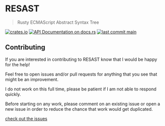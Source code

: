 # RESAST

> Rusty ECMAScript Abstract Syntax Tree

[![crates.io](https://img.shields.io/crates/v/resast.svg)](https://crates.io/crates/resast)
[![API Documentation on docs.rs](https://docs.rs/resast/badge.svg)](https://docs.rs/resast)
[![last commit main](https://img.shields.io/github/last-commit/FreeMasen/resast.svg)](https://github.com/FreeMasen/resast/)

## Contributing

If you are interested in contributing to RESAST know that I would be happy for the help!

Feel free to open issues and/or pull requests for anything that you see that might be an improvement.

I do not work on this full time, please be patient if I am not able to respond quickly.

Before starting on any work, please comment on an existing issue or open a new issue in order to reduce
the chance that work would get duplicated.

[check out the issues](https://github.com/FreeMasen/resast/issues)
